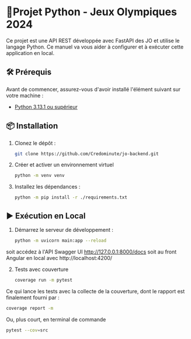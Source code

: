 # 🏅Projet Python - Jeux Olympiques 2024

Ce projet est une API REST développée avec FastAPI des JO et utilise le langage Python. 
Ce manuel va vous aider à configurer et à exécuter cette application en local.

## 🛠️ Prérequis

Avant de commencer, assurez-vous d'avoir installé l'élément suivant sur votre machine :

- [Python 3.13.1 ou supérieur](https://www.python.org/downloads/)

## 📦 Installation

1. Clonez le dépôt :
    ```bash
    git clone https://github.com/Credominute/jo-backend.git
    ```
2. Créer et activer un environnement virtuel
    ```bash
   python -m venv venv
   ```
   
3. Installez les dépendances :
    ```bash
    python -m pip install -r ./requirements.txt
    ```
    
## ▶️ Exécution en Local

1. Démarrez le serveur de développement :
   ```bash
   python -m uvicorn main:app --reload
   ```
soit accédez à l'API Swagger UI http://127.0.0.1:8000/docs
soit au front Angular en local avec http://localhost:4200/

2. Tests avec couverture
   ```bash
   coverage run -m pytest
   ```
Ce qui lance les tests avec la collecte de la couverture, dont le rapport est finalement fourni par : 
   ```bash
   coverage report -m
   ```
Ou, plus court, en terminal de commande 
   ```bash
   pytest --cov=src
   ```

